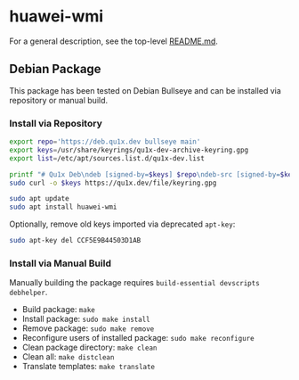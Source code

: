 # huawei-wmi

For a general description, see the top-level [README.md](../README.md).

## Debian Package

This package has been tested on Debian Bullseye and can be installed via repository or manual build.

### Install via Repository

```sh
export repo='https://deb.qu1x.dev bullseye main'
export keys=/usr/share/keyrings/qu1x-dev-archive-keyring.gpg
export list=/etc/apt/sources.list.d/qu1x-dev.list

printf "# Qu1x Deb\ndeb [signed-by=$keys] $repo\ndeb-src [signed-by=$keys] $repo\n" | sudo tee $list
sudo curl -o $keys https://qu1x.dev/file/keyring.gpg

sudo apt update
sudo apt install huawei-wmi
```

Optionally, remove old keys imported via deprecated `apt-key`:

```sh
sudo apt-key del CCF5E9B44503D1AB
```

### Install via Manual Build

Manually building the package requires `build-essential devscripts debhelper`.

  * Build package: `make`
  * Install package: `sudo make install`
  * Remove package: `sudo make remove`
  * Reconfigure users of installed package: `sudo make reconfigure`
  * Clean package directory: `make clean`
  * Clean all: `make distclean`
  * Translate templates: `make translate`
